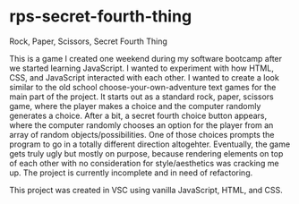 # rps-secret-fourth-thing

Rock, Paper, Scissors, Secret Fourth Thing

This is a game I created one weekend during my software bootcamp after we started learning JavaScript. I wanted to experiment with how HTML, CSS, and JavaScript interacted with each other. I wanted to create a look similar to the old school choose-your-own-adventure text games for the main part of the project. It starts out as a standard rock, paper, scissors game, where the player makes a choice and the computer randomly generates a choice. After a bit, a secret fourth choice button appears, where the computer randomly chooses an option for the player from an array of random objects/possibilities. One of those choices prompts the program to go in a totally different direction altogehter. Eventually, the game gets truly ugly but mostly on purpose, because rendering elements on top of each other with no consideration for style/aesthetics was cracking me up. The project is currently incomplete and in need of refactoring.

This project was created in VSC using vanilla JavaScript, HTML, and CSS.


